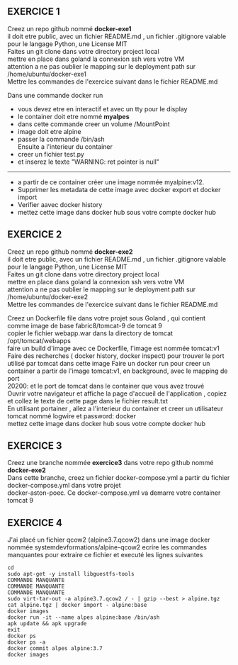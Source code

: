 ## EXERCICE 1
Creez un repo github nommé **docker-exe1**  
il doit etre public, avec un fichier README.md , un fichier  .gitignore valable pour le langage Python, une License MIT  
Faites un git clone dans votre directory project local   
mettre en place dans goland la connexion ssh vers votre VM   
attention a ne pas oublier le mapping sur le deployment path sur /home/ubuntu/docker-exe1  
Mettre les commandes de l'exercice suivant dans le fichier README.md  

Dans une commande docker run
* vous devez etre en interactif et avec un tty pour le display
* le container doit etre nommé **myalpes** 
* dans cette commande creer un volume /MountPoint
* image doit etre alpine
* passer la commande /bin/ash   
Ensuite a l'interieur du container  
* creer un fichier test.py
* et inserez le texte "WARNING: ret pointer is null"
---
* a partir de ce container créer une image nommée  myalpine:v12.
* Supprimer les metadata de cette image avec docker export et docker import 
* Verifier aavec docker history 
* mettez cette image dans docker hub sous votre compte docker hub

## EXERCICE 2
Creez un repo github nommé **docker-exe2**  
il doit etre public, avec un fichier README.md , un fichier  .gitignore valable pour le langage Python, une License MIT  
Faites un git clone dans votre directory project local   
mettre en place dans goland la connexion ssh vers votre VM   
attention a ne pas oublier le mapping sur le deployment path sur /home/ubuntu/docker-exe2  
Mettre les commandes de l'exercice suivant dans le fichier README.md

Creez un Dockerfile file dans votre projet sous Goland , qui contient  
comme image de base fabric8/tomcat-9 de tomcat 9  
copier le fichier webapp.war dans la directory  de tomcat /opt/tomcat/webapps  
faire un build d'image avec ce Dockerfile, l'image est nommée tomcat:v1  
Faire des recherches ( docker history, docker inspect) pour trouver le port utilisé par tomcat dans cette image
Faire un docker run pour creer un container a partir de l'image tomcat:v1, en background, avec le mapping de port   
20200: et le port de tomcat dans le container que vous avez trouvé  
Ouvrir votre navigateur et affiche la page d'accueil de l'application , copiez et collez le texte de cette page dans le fichier result.txt  
En utilisant portainer , allez a l'interieur du container et creer un utilisateur tomcat nommé logwire et password: docker  
mettez cette image dans docker hub sous votre compte docker hub  


## EXERCICE 3
Creez une branche nommée **exercice3** dans votre repo github nommé **docker-exe2**  
Dans cette branche, creez un fichier docker-compose.yml a partir du fichier docker-compose.yml dans votre projet  
docker-aston-poec. 
Ce docker-compose.yml va demarre votre container tomcat 9 


## EXERCICE 4
J'ai placé un fichier qcow2 (alpine3.7.qcow2) dans une image docker nommée systemdevformations/alpine-qcow2
ecrire les commandes manquantes pour extraire ce fichier et executé les lignes suivantes
```shell
cd
sudo apt-get -y install libguestfs-tools
COMMANDE MANQUANTE
COMMANDE MANQUANTE
COMMANDE MANQUANTE
sudo virt-tar-out -a alpine3.7.qcow2 / - | gzip --best > alpine.tgz
cat alpine.tgz | docker import - alpine:base
docker images
docker run -it --name alpes alpine:base /bin/ash
apk update && apk upgrade
exit
docker ps 
docker ps -a
docker commit alpes alpine:3.7
docker images







```



